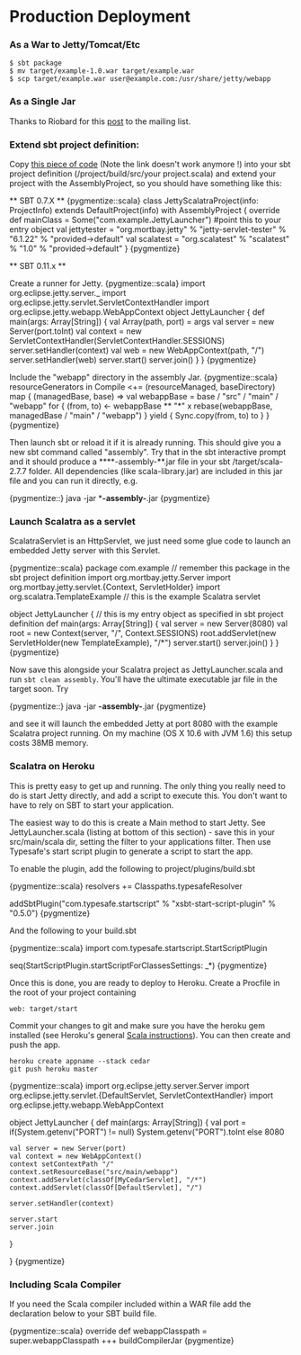 Production Deployment
=====================

### As a War to Jetty/Tomcat/Etc


    $ sbt package
    $ mv target/example-1.0.war target/example.war
    $ scp target/example.war user@example.com:/usr/share/jetty/webapp


### As a Single Jar

Thanks to Riobard for this 
[post](http://groups.google.com/group/scalatra-user/msg/7df47d814f12a45f) to 
the mailing list.

### Extend sbt project definition:

Copy [this piece of code](http://bit.ly/92NWdu) 
(Note the link doesn't work anymore !) into your sbt project definition 
(/project/build/src/your project.scala) and extend your project with the 
AssemblyProject, so you should have something like this:

** SBT 0.7.X **
{pygmentize::scala}
class JettyScalatraProject(info: ProjectInfo) extends DefaultProject(info) with AssemblyProject {
    override def mainClass = Some("com.example.JettyLauncher") #point this to your entry object
  val jettytester = "org.mortbay.jetty" % "jetty-servlet-tester" % "6.1.22" % "provided->default"
  val scalatest = "org.scalatest" % "scalatest" % "1.0" % "provided->default"
}
{pygmentize}

** SBT 0.11.x **

Create a runner for Jetty.
{pygmentize::scala}
import org.eclipse.jetty.server._ 
import org.eclipse.jetty.servlet.ServletContextHandler 
import org.eclipse.jetty.webapp.WebAppContext 
object JettyLauncher { 
  def main(args: Array[String]) { 
    val Array(path, port) = args 
    val server = new Server(port.toInt) 
    val context = new 
ServletContextHandler(ServletContextHandler.SESSIONS) 
    server.setHandler(context) 
    val web = new WebAppContext(path, "/") 
    server.setHandler(web) 
    server.start() 
    server.join() 
  } 
}
{pygmentize}

Include the "webapp" directory in the assembly Jar.
{pygmentize::scala}
resourceGenerators in Compile <+= (resourceManaged, baseDirectory) map { (managedBase, base) => 
  val webappBase = base / "src" / "main" / "webapp" 
  for { 
    (from, to) <- webappBase ** "*" x rebase(webappBase, managedBase / "main" / "webapp") 
  } yield { 
    Sync.copy(from, to) 
    to 
  } 
} 
{pygmentize}

Then launch sbt or reload it if it is already running. This should give you a 
new sbt command called "assembly". Try that in the sbt interactive prompt and 
it should produce a ****-assembly-**.jar file in your sbt /target/scala-2.7.7 
folder. All dependencies (like scala-library.jar) are included in this jar 
file and you can run it directly, e.g.

{pygmentize::}
java -jar ***-assembly-**.jar
{pygmentize}

### Launch Scalatra as a servlet

ScalatraServlet is an HttpServlet, we just need some glue code to launch an 
embedded Jetty server with this Servlet. 

{pygmentize::scala}
package com.example  // remember this package in the sbt project definition
import org.mortbay.jetty.Server
import org.mortbay.jetty.servlet.{Context, ServletHolder}
import org.scalatra.TemplateExample // this is the example Scalatra servlet

object JettyLauncher { // this is my entry object as specified in sbt project definition
  def main(args: Array[String]) {
    val server = new Server(8080)
    val root = new Context(server, "/", Context.SESSIONS)
    root.addServlet(new ServletHolder(new TemplateExample), "/*")
    server.start()
    server.join()
  }
}
{pygmentize}

Now save this alongside your Scalatra project as JettyLauncher.scala and run 
<code>sbt clean assembly</code>. You'll have the ultimate executable jar file 
in the target soon. Try

{pygmentize::}
java -jar **-assembly-**.jar
{pygmentize}

and see it will launch the embedded Jetty at port 8080 with the example 
Scalatra project running. On my machine (OS X 10.6 with JVM 1.6) this setup 
costs 38MB memory.

### Scalatra on Heroku

This is pretty easy to get up and running. The only thing you really need to do 
is start Jetty directly, and add a script to execute this. You don't want to 
have to rely on SBT to start your application.

The easiest way to do this is create a Main method to start Jetty. See 
JettyLauncher.scala (listing at bottom of this section) - save this in your 
src/main/scala dir, setting the filter to your applications filter. Then 
use Typesafe's start script plugin to generate a script to start the app.

To enable the plugin, add the following to project/plugins/build.sbt

{pygmentize::scala}
resolvers += Classpaths.typesafeResolver

addSbtPlugin("com.typesafe.startscript" % "xsbt-start-script-plugin" % "0.5.0")
{pygmentize}

And the following to your build.sbt

{pygmentize::scala}
import com.typesafe.startscript.StartScriptPlugin
    
seq(StartScriptPlugin.startScriptForClassesSettings: _*)
{pygmentize}

Once this is done, you are ready to deploy to Heroku. Create a Procfile in 
the root of your project containing

    web: target/start

Commit your changes to git and make sure you have the heroku gem installed 
(see Heroku's general [Scala instructions](http://devcenter.heroku.com/articles/scala)). 
You can then create and push the app.

    heroku create appname --stack cedar
    git push heroku master

{pygmentize::scala}
import org.eclipse.jetty.server.Server
import org.eclipse.jetty.servlet.{DefaultServlet, ServletContextHandler}
import org.eclipse.jetty.webapp.WebAppContext

object JettyLauncher {
  def main(args: Array[String]) {
    val port = if(System.getenv("PORT") != null) System.getenv("PORT").toInt else 8080

    val server = new Server(port)
    val context = new WebAppContext()
    context setContextPath "/"
    context.setResourceBase("src/main/webapp")
    context.addServlet(classOf[MyCedarServlet], "/*")
    context.addServlet(classOf[DefaultServlet], "/")

    server.setHandler(context)

    server.start
    server.join
  }

}
{pygmentize}

### Including Scala Compiler

If you need the Scala compiler included within a WAR file add the declaration 
below to your SBT build file.

{pygmentize::scala}
override def webappClasspath = super.webappClasspath +++ buildCompilerJar
{pygmentize}
